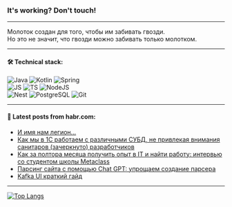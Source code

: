 ### It's working? Don't touch!

---
Молоток создан для того, чтобы им забивать гвозди. <br>
Но это не значит, что гвозди можно забивать только молотком.

---

#### 🛠️ Technical stack:

![Java](https://img.shields.io/badge/Java-informational?logo=Oracle&style=flat&logoColor=white&color=FF4500)
![Kotlin](https://img.shields.io/badge/Kotlin-informational?logo=Kotlin&style=flat&logoColor=white&color=774D97)
![Spring](https://img.shields.io/badge/SpringBoot-informational?logo=SpringBoot&style=flat&logoColor=white&color=6DB33F) <br>
![JS](https://img.shields.io/badge/JS-informational?logo=javaScript&style=flat&logoColor=black&color=F7Df1E)
![TS](https://img.shields.io/badge/TypeScript-informational?logo=typeScript&style=flat&logoColor=black&color=0667A8)
![NodeJS](https://img.shields.io/badge/NodeJS-informational?logo=node.js&style=flat&logoColor=white&color=70A760) <br>
![Nest](https://img.shields.io/badge/NestJS-informational?logo=NestJS&style=flat&logoColor=white&color=E0234E)
![PostgreSQL](https://img.shields.io/badge/PostgreSQL-informational?logo=PostgreSQL&style=flat&logoColor=white&color=DAA520)
![Git](https://img.shields.io/badge/Git-informational?logo=git&style=flat&logoColor=white&color=778899)

___

#### 💬 Latest posts from habr.com:

<!-- BLOG-POST-LIST:START -->
- [И имя нам легион…](https://habr.com/ru/companies/first/articles/753216/?utm_source=habrahabr&utm_medium=rss&utm_campaign=753216)
- [Как мы в 1С работаем с различными СУБД, не привлекая внимания санитаров &lpar;зачеркнуто&rpar; разработчиков](https://habr.com/ru/companies/1c/articles/753242/?utm_source=habrahabr&utm_medium=rss&utm_campaign=753242)
- [Как за полтора месяца получить опыт в IT и найти работу: интервью со студентом школы Metaclass](https://habr.com/ru/companies/kts/articles/753442/?utm_source=habrahabr&utm_medium=rss&utm_campaign=753442)
- [Парсинг сайта с помощью Chat GPT: упрощаем создание парсера](https://habr.com/ru/articles/753134/?utm_source=habrahabr&utm_medium=rss&utm_campaign=753134)
- [Kafka UI краткий гайд](https://habr.com/ru/articles/753398/?utm_source=habrahabr&utm_medium=rss&utm_campaign=753398)
<!-- BLOG-POST-LIST:END -->

---
[![Top Langs](https://github-readme-stats-git-master-advtsetting-gmailcom.vercel.app/api/top-langs/?username=zloylis&langs_count=10&hide_title=false&title_color=e6edf3&size_weight=0.5&count_weight=0.5&layout=compact&hide_border=true&theme=dracula)](https://github.com/zloylis)

<!-- ![GitHub stats](https://github-readme-stats-git-master-advtsetting-gmailcom.vercel.app/api?username=zloylis&show_icons=true&hide_border=true&theme=dracula&hide_title=true&include_all_commits=true&count_private=true&hide=contribs&hide_rank=true) -->
